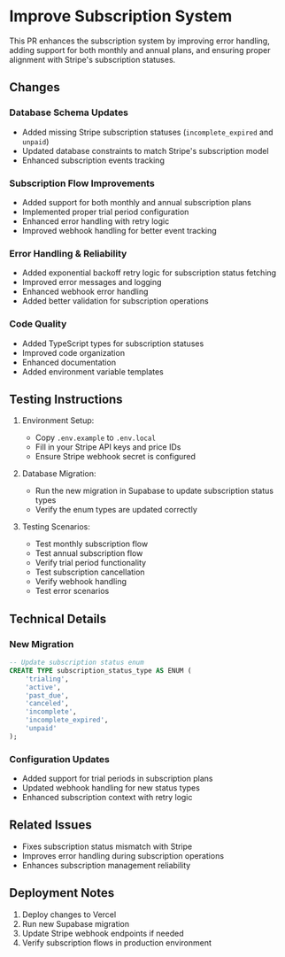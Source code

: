 # Improve Subscription System

This PR enhances the subscription system by improving error handling, adding support for both monthly and annual plans, and ensuring proper alignment with Stripe's subscription statuses.

## Changes

### Database Schema Updates
- Added missing Stripe subscription statuses (`incomplete_expired` and `unpaid`)
- Updated database constraints to match Stripe's subscription model
- Enhanced subscription events tracking

### Subscription Flow Improvements
- Added support for both monthly and annual subscription plans
- Implemented proper trial period configuration
- Enhanced error handling with retry logic
- Improved webhook handling for better event tracking

### Error Handling & Reliability
- Added exponential backoff retry logic for subscription status fetching
- Improved error messages and logging
- Enhanced webhook error handling
- Added better validation for subscription operations

### Code Quality
- Added TypeScript types for subscription statuses
- Improved code organization
- Enhanced documentation
- Added environment variable templates

## Testing Instructions

1. Environment Setup:
   - Copy `.env.example` to `.env.local`
   - Fill in your Stripe API keys and price IDs
   - Ensure Stripe webhook secret is configured

2. Database Migration:
   - Run the new migration in Supabase to update subscription status types
   - Verify the enum types are updated correctly

3. Testing Scenarios:
   - Test monthly subscription flow
   - Test annual subscription flow
   - Verify trial period functionality
   - Test subscription cancellation
   - Verify webhook handling
   - Test error scenarios

## Technical Details

### New Migration
```sql
-- Update subscription status enum
CREATE TYPE subscription_status_type AS ENUM (
    'trialing',
    'active',
    'past_due',
    'canceled',
    'incomplete',
    'incomplete_expired',
    'unpaid'
);
```

### Configuration Updates
- Added support for trial periods in subscription plans
- Updated webhook handling for new status types
- Enhanced subscription context with retry logic

## Related Issues
- Fixes subscription status mismatch with Stripe
- Improves error handling during subscription operations
- Enhances subscription management reliability

## Deployment Notes
1. Deploy changes to Vercel
2. Run new Supabase migration
3. Update Stripe webhook endpoints if needed
4. Verify subscription flows in production environment 